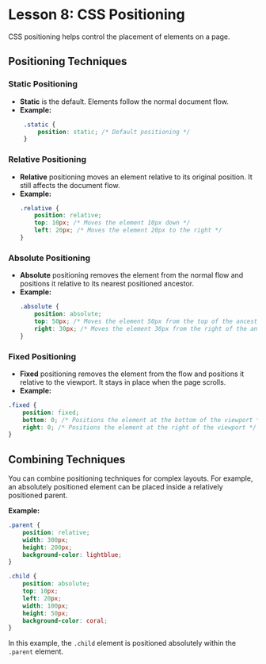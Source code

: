 # **Lesson 8: CSS Positioning**

CSS positioning helps control the placement of elements on a page. 

## **Positioning Techniques**

### **Static Positioning**

- **Static** is the default. Elements follow the normal document flow.
- **Example:**
	 ```css
	  .static {
	      position: static; /* Default positioning */
	  }
	```

### **Relative Positioning**

-   **Relative** positioning moves an element relative to its original position. It still affects the document flow.
-   **Example:**
	```css
	.relative {
	    position: relative;
	    top: 10px; /* Moves the element 10px down */
	    left: 20px; /* Moves the element 20px to the right */
	}
	```
### **Absolute Positioning**

-   **Absolute** positioning removes the element from the normal flow and positions it relative to its nearest positioned ancestor.
-   **Example:**
	```css
	.absolute {
	    position: absolute;
	    top: 50px; /* Moves the element 50px from the top of the ancestor */
	    right: 30px; /* Moves the element 30px from the right of the ancestor */
	}
	```
### **Fixed Positioning**

-   **Fixed** positioning removes the element from the flow and positions it relative to the viewport. It stays in place when the page scrolls.
- **Example:**
```css
.fixed {
    position: fixed;
    bottom: 0; /* Positions the element at the bottom of the viewport */
    right: 0; /* Positions the element at the right of the viewport */
}
```
## **Combining Techniques**

You can combine positioning techniques for complex layouts. For example, an absolutely positioned element can be placed inside a relatively positioned parent.

**Example:**
```css
.parent {
    position: relative;
    width: 300px;
    height: 200px;
    background-color: lightblue;
}

.child {
    position: absolute;
    top: 10px;
    left: 20px;
    width: 100px;
    height: 50px;
    background-color: coral;
}
```
In this example, the `.child` element is positioned absolutely within the `.parent` element.






<!--stackedit_data:
eyJoaXN0b3J5IjpbLTExODYwNjI2MjBdfQ==
-->